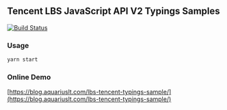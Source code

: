 ## Tencent LBS JavaScript API V2 Typings Samples

[![Build Status](https://travis-ci.org/aquariuslt/lbs-tencent-typings-sample.svg?branch=master)](https://travis-ci.org/aquariuslt/lbs-tencent-typings-sample)

### Usage

```bash
yarn start
```


### Online Demo

[https://blog.aquariuslt.com/lbs-tencent-typings-sample/](https://blog.aquariuslt.com/lbs-tencent-typings-sample/)

